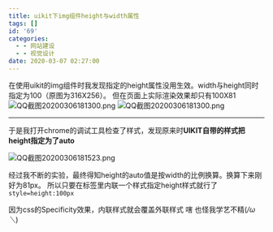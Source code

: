 ```yaml
---
title: uikit下img组件height与width属性
tags: []
id: '69'
categories:
  - - 网站建设
  - - 视觉设计
date: 2020-03-07 02:27:00
---
```


在使用uikit的img组件时我发现指定的height属性没用生效。width与height同时指定为100（原图为316X256）。 但在页面上实际渲染效果却只有100X81 ![QQ截图20200306181300.png](http://nanxfu.cn/wp-content/uploads/2020/03/1871535963.png "QQ截图20200306181300.png") ![QQ截图20200306181300.png](http://nanxfu.cn/wp-content/uploads/2020/03/2727641762.png "QQ截图20200306181300.png")

* * *

于是我打开chrome的调试工具检查了样式，发现原来时**UIKIT自带的样式把height指定为了auto**

![QQ截图20200306181523.png](http://nanxfu.cn/wp-content/uploads/2020/03/1711722119.png "QQ截图20200306181523.png")

经过我不断的实验，最终得知height的auto值是按width的比例换算。换算下来刚好为81px。 所以只要在标签里内联一个样式指定height样式就行了`style=height:100px`

因为css的Specificity效果，内联样式就会覆盖外联样式 嗐 也怪我学艺不精(_/ω＼_)